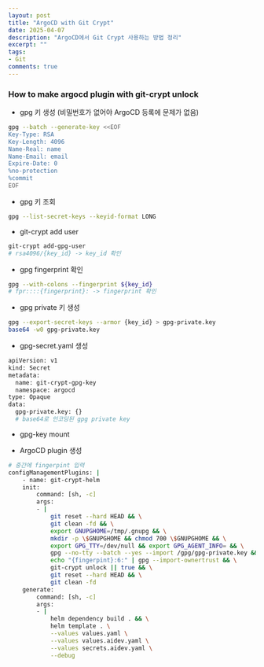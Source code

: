 ```yaml
---
layout: post
title: "ArgoCD with Git Crypt"
date: 2025-04-07
description: "ArgoCD에서 Git Crypt 사용하는 방법 정리"
excerpt: ""
tags:
- Git
comments: true
---
```


### How to make argocd plugin with git-crypt unlock
- gpg 키 생성 (비밀번호가 없어야 ArgoCD 등록에 문제가 없음)
```bash
gpg --batch --generate-key <<EOF                                   
Key-Type: RSA
Key-Length: 4096
Name-Real: name
Name-Email: email
Expire-Date: 0
%no-protection
%commit
EOF
```

- gpg 키 조회
```bash
gpg --list-secret-keys --keyid-format LONG
```

- git-crypt add user
```bash
git-crypt add-gpg-user
# rsa4096/{key_id} -> key_id 확인
```

- gpg fingerprint 확인
```bash
gpg --with-colons --fingerprint ${key_id}
# fpr::::{fingerprint}: -> fingerprint 확인
```

- gpg private 키 생성
```bash
gpg --export-secret-keys --armor {key_id} > gpg-private.key
base64 -w0 gpg-private.key
```

- gpg-secret.yaml 생성
```bash
apiVersion: v1
kind: Secret
metadata:
  name: git-crypt-gpg-key
  namespace: argocd
type: Opaque
data:
  gpg-private.key: {}
  # base64로 인코딩된 gpg private key
```

- gpg-key mount


- ArgoCD plugin 생성
```bash
# 중간에 fingerpint 입력
configManagementPlugins: |
    - name: git-crypt-helm
    init:
        command: [sh, -c]
        args:
        - |
            git reset --hard HEAD && \
            git clean -fd && \
            export GNUPGHOME=/tmp/.gnupg && \
            mkdir -p \$GNUPGHOME && chmod 700 \$GNUPGHOME && \
            export GPG_TTY=/dev/null && export GPG_AGENT_INFO= && \
            gpg --no-tty --batch --yes --import /gpg/gpg-private.key && \
            echo "{fingerpint}:6:" | gpg --import-ownertrust && \
            git-crypt unlock || true && \
            git reset --hard HEAD && \
            git clean -fd
    generate:
        command: [sh, -c]
        args:
        - |
            helm dependency build . && \
            helm template . \
            --values values.yaml \
            --values values.aidev.yaml \
            --values secrets.aidev.yaml \
            --debug
```